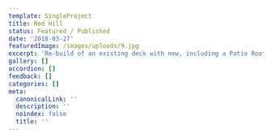```yaml
---
template: SingleProject
title: Red Hill
status: Featured / Published
date: '2018-03-27'
featuredImage: /images/uploads/9.jpg
excerpt: 'Re-build of an existing deck with new, including a Patio Roof and stairs'
gallery: []
accordion: []
feedback: []
categories: []
meta:
  canonicalLink: ''
  description: ''
  noindex: false
  title: ''
---
```


